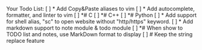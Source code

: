 Your Todo List:
[ ] * Add Copy&Paste aliases to vim
[ ] * Add autocomplete, formatter, and linter to vim
[ ] *# C
[ ] *# C++
[ ] *# Python
[ ] * Add support for shell alias, "sc" to open website without "http/https" keyword.
[ ] * Add markdown support to note module & todo module
[ ] *# When show to TODO list and notes, use MarkDown format to display
[ ] *#* Keep the string replace feature
